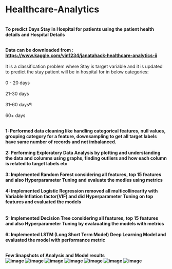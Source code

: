 # Healthcare-Analytics
<br><b>To predict Days Stay in Hospital for patients using the patient health details and Hospital Details</b></br>

<br><b>Data can be downloaded from : https://www.kaggle.com/vin1234/janatahack-healthcare-analytics-ii </br></b>
<br>It is a classification problem where Stay is target variable and it is updated to predict the stay patient will be in hospital for in below categories:</br>
<br>0 - 20 days </br>
<br>21-30 days </br>
<br>31-60 days¶ </br>
<br>60+ days </br>

<br><b><Task><b>1: Performed data cleaning like handling categorical features, null values, grouping category for a feature, downsampling to get all target labels have same number of records and not imbalanced.</br>
<br>2: Performing Exploratory Data Analysis by plotting and understanding the data and columns using graphs, finding outliers and how each column is related to target labels etc </br>
<br>3: Implemented Random Forest considering all features, top 15 features and also Hyperparameter Tuning and evaluate the modles using metrics</br>
<br>4: Implemented Logistic Regression removed all multicollinearity with Variable Inflation factor(VIF) and did Hyperparameter Tuning on top features and evaluated the models</br>
<br><br>5: Implemented Decision Tree considering all features, top 15 features and also Hyperparameter Tuning  by evalauating the models with metrics</br>
<br>6: Implemented LSTM (Long Short Term Model) Deep Learning Model and evaluated the model with performance metric </br>

<br> Few Snapshots of Analysis and Model results </br>
![image](https://user-images.githubusercontent.com/55294349/132805360-10cba71e-f532-4108-9263-032bf4465b76.png)
![image](https://user-images.githubusercontent.com/55294349/132805382-3fc6f9eb-5d04-4abd-be9b-2c31cdbea2eb.png)
![image](https://user-images.githubusercontent.com/55294349/132805407-79270b68-85fb-4098-aae6-f76c3bd4dc01.png)
![image](https://user-images.githubusercontent.com/55294349/132805487-4e443296-da64-4907-80fd-6f698866b531.png)
![image](https://user-images.githubusercontent.com/55294349/132805507-76be4039-5bda-4548-b556-b58705344533.png)
![image](https://user-images.githubusercontent.com/55294349/132805545-5f22ad8c-fa56-4bc6-a4d0-cf2beb8d1228.png)
![image](https://user-images.githubusercontent.com/55294349/132805576-85089356-5188-4635-9712-f13ecd24a0a8.png)
